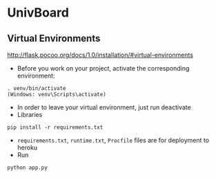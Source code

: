 # UnivBoard

## Virtual Environments

http://flask.pocoo.org/docs/1.0/installation/#virtual-environments
- Before you work on your project, activate the corresponding environment:
```
. venv/bin/activate
(Windows: venv\Scripts\activate)
```
- In order to leave your virtual environment, just run deactivate
- Libraries
```
pip install -r requirements.txt
```
- `requirements.txt`, `runtime.txt`, `Procfile` files are for deployment to heroku
- Run
```
python app.py
```
